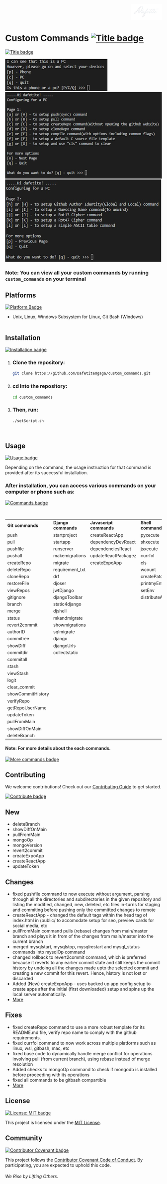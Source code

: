 <p align="end">
  <img src="https://raw.githubusercontent.com/DafetiteOgaga/dafetite_logo/main/dafetite-ogaga-logo.png" alt="Dafetite Ogaga" width="100" />
</p>

# Custom Commands [![Title badge](https://img.shields.io/badge/Status-Active-brightgreen.svg)](##)
[![Title badge](https://img.shields.io/badge/Type-CLI-green.svg)](#installation)

![Device check Image](.images/intro.jpg)
![Main menu page 1](.images/main_menu.jpg)
![Main menu page 2](.images/main_menu2.jpg)

### Note: **You can view all your custom commands by running `custom_commands` on your terminal**

## Platforms
[![Platform Badge](https://img.shields.io/badge/Platform-Linux%20%7C%20WSL%20%7C%20Git%20Bash-blue)](####)

* Unix, Linux, Windows Subsystem for Linux, Git Bash (Windows)
<br><br>

## Installation
[![Installation badge](https://img.shields.io/badge/Installation-CLI-blueviolet.svg)](########)


1. ### **Clone the repository:**
   ```bash
   git clone https://github.com/DafetiteOgaga/custom_commands.git
   ```
2. ### **cd into the repository:**
   ```bash
   cd custom_commands
   ```
3. ### **Then, run:**
   ```bash
   ./setScript.sh
   ```
<br>


## Usage
[![Usage badge](https://img.shields.io/badge/Usage-Instructions-lightgrey.svg)](##########)

Depending on the command, the usage instruction for that command is provided after its successful installation.


### **After installation, you can access various commands on your computer or phone such as:**
[![Commands badge](https://img.shields.io/badge/Available%20Commands-Click%20for%20more-blue.svg)](.more/commands.md)


<br>

<table>
  <tr>
    <td><strong>Git commands</strong></td>
    <td><strong>Django commands</strong></td>
    <td><strong>Javascript commands</strong></td>
    <td><strong>Shell commands</strong></td>
    <td><strong>MySQL commands</strong></td>
    <td><strong>Betty command</strong></td>
    <td><strong>Python commands</strong></td>
    <td><strong>C commands</strong></td>
    <td><strong>MongoDB commands</strong></td>
  </tr>
  <tr>
    <td>push</td>
    <td>startproject</td>
    <td>createReactApp</td>
    <td>pyxecute</td>
    <td>mysqlOp</td>
    <td>betty</td>
    <td>py3venv</td>
    <td>ctemp</td>
    <td>mongoOp</td>
  </tr>
  <tr>
    <td>pull</td>
    <td>startapp</td>
    <td>dependencyDevReact</td>
    <td>shxecute</td>
    <td>mysqlversion</td>
    <td></td>
    <td>pycodemore</td>
    <td>mycompile</td>
    <td>mongoVersion</td>
  </tr>
  <tr>
    <td>pushfile</td>
    <td>runserver</td>
    <td>dependenciesReact</td>
    <td>jsxecute</td>
    <td>mysqlshell</td>
    <td></td>
    <td>pycode</td>
    <td>myascii</td>
    <td></td>
  </tr>
  <tr>
    <td>pushall</td>
    <td>makemigrations</td>
    <td>updateReactPackagez</td>
    <td>currfol</td>
    <td></td>
    <td></td>
    <td>pycompile</td>
    <td>rot13</td>
    <td></td>
  </tr>
  <tr>
    <td>createRepo</td>
    <td>migrate</td>
    <td>createExpoApp</td>
    <td>cls</td>
    <td></td>
    <td></td>
    <td></td>
    <td>rot47</td>
    <td></td>
  </tr>
  <tr>
    <td>deleteRepo</td>
    <td>requirement_txt</td>
    <td></td>
    <td>wcount</td>
    <td></td>
    <td></td>
    <td></td>
    <td>guessGame</td>
    <td></td>
  </tr>
  <tr>
    <td>cloneRepo</td>
    <td>drf</td>
    <td></td>
    <td>createPatch</td>
    <td></td>
    <td></td>
    <td></td>
    <td></td>
    <td></td>
  </tr>
  <tr>
    <td>restoreFile</td>
    <td>djoser</td>
    <td></td>
    <td>printmyEnv</td>
    <td></td>
    <td></td>
    <td></td>
    <td></td>
    <td></td>
  </tr>
  <tr>
    <td>viewRepos</td>
    <td>jwtDjango</td>
    <td></td>
    <td>setEnv</td>
    <td></td>
    <td></td>
    <td></td>
    <td></td>
    <td></td>
  </tr>
  <tr>
    <td>gitignore</td>
    <td>djangoToolbar</td>
    <td></td>
    <td>distributeApk</td>
    <td></td>
    <td></td>
    <td></td>
    <td></td>
    <td></td>
  </tr>
  <tr>
    <td>branch</td>
    <td>static4django</td>
    <td></td>
    <td></td>
    <td></td>
    <td></td>
    <td></td>
    <td></td>
    <td></td>
  </tr>
  <tr>
    <td>merge</td>
    <td>djshell</td>
    <td></td>
    <td></td>
    <td></td>
    <td></td>
    <td></td>
    <td></td>
    <td></td>
  </tr>
  <tr>
    <td>status</td>
    <td>mkandmigrate</td>
    <td></td>
    <td></td>
    <td></td>
    <td></td>
    <td></td>
    <td></td>
    <td></td>
  </tr>
  <tr>
    <td>revert2commit</td>
    <td>showmigrations</td>
    <td></td>
    <td></td>
    <td></td>
    <td></td>
    <td></td>
    <td></td>
    <td></td>
  </tr>
  <tr>
    <td>authorID</td>
    <td>sqlmigrate</td>
    <td></td>
    <td></td>
    <td></td>
    <td></td>
    <td></td>
    <td></td>
    <td></td>
  </tr>
  <tr>
    <td>commitree</td>
    <td>django</td>
    <td></td>
    <td></td>
    <td></td>
    <td></td>
    <td></td>
    <td></td>
    <td></td>
  </tr>
  <tr>
    <td>showDiff</td>
    <td>djangoUrls</td>
    <td></td>
    <td></td>
    <td></td>
    <td></td>
    <td></td>
    <td></td>
    <td></td>
  </tr>
  <tr>
    <td>commitdir</td>
    <td>collectstatic</td>
    <td></td>
    <td></td>
    <td></td>
    <td></td>
    <td></td>
    <td></td>
    <td></td>
  </tr>
  <tr>
    <td>commitall</td>
    <td></td>
    <td></td>
    <td></td>
    <td></td>
    <td></td>
    <td></td>
    <td></td>
    <td></td>
  </tr>
  <tr>
    <td>stash</td>
    <td></td>
    <td></td>
    <td></td>
    <td></td>
    <td></td>
    <td></td>
    <td></td>
    <td></td>
  </tr>
  <tr>
    <td>viewStash</td>
    <td></td>
    <td></td>
    <td></td>
    <td></td>
    <td></td>
    <td></td>
    <td></td>
    <td></td>
  </tr>
  <tr>
    <td>logit</td>
    <td></td>
    <td></td>
    <td></td>
    <td></td>
    <td></td>
    <td></td>
    <td></td>
    <td></td>
  </tr>
  <tr>
    <td>clear_commit</td>
    <td></td>
    <td></td>
    <td></td>
    <td></td>
    <td></td>
    <td></td>
    <td></td>
    <td></td>
  </tr>
  <tr>
    <td>showCommitHistory</td>
    <td></td>
    <td></td>
    <td></td>
    <td></td>
    <td></td>
    <td></td>
    <td></td>
    <td></td>
  </tr>
  <tr>
    <td>verifyRepo</td>
    <td></td>
    <td></td>
    <td></td>
    <td></td>
    <td></td>
    <td></td>
    <td></td>
    <td></td>
  </tr>
  <tr>
    <td>getRepoUserName</td>
    <td></td>
    <td></td>
    <td></td>
    <td></td>
    <td></td>
    <td></td>
    <td></td>
    <td></td>
  </tr>
  <tr>
    <td>updateToken</td>
    <td></td>
    <td></td>
    <td></td>
    <td></td>
    <td></td>
    <td></td>
    <td></td>
    <td></td>
  </tr>
  <tr>
    <td>pullFromMain</td>
    <td></td>
    <td></td>
    <td></td>
    <td></td>
    <td></td>
    <td></td>
    <td></td>
    <td></td>
  </tr>
  <tr>
    <td>showDiffOnMain</td>
    <td></td>
    <td></td>
    <td></td>
    <td></td>
    <td></td>
    <td></td>
    <td></td>
    <td></td>
  </tr>
  <tr>
    <td>deleteBranch</td>
    <td></td>
    <td></td>
    <td></td>
    <td></td>
    <td></td>
    <td></td>
    <td></td>
    <td></td>
  </tr>

</table>

#### Note: For more details about the each commands.
[![More commands badge](https://img.shields.io/badge/More%20commands-Click%20here-orange.svg)](.more/commands.md)


## Contributing
We welcome contributions!
Check out our [Contributing Guide](.github/CONTRIBUTING.md) to get started.

[![Contribute badge](https://img.shields.io/badge/Contributing-Guide-blue.svg)](.github/CONTRIBUTING.md)


## New
  - deleteBranch
  - showDiffOnMain
  - pullFromMain
  - mongoOp
  - mongoVersion
  - revert2commit
  - createExpoApp
  - createReactApp
  - updateToken

## Changes
  - fixed pushfile command to now execute without argument, parsing through all the directories and subdirectories in the given repository and listing the modified, changed, new, deleted, etc files in-turns for staging and commiting before pushing only the committed changes to remote
  - createReactApp - changed the default tags within the head tag of index.html in /public/ to accomodate setup for seo, preview cards for social media, etc
  - pullFromMain command pulls (rebase) changes from main/master branch and plays it in from of the changes from main/master into the current branch
  - merged mysqlstart, mysqlstop, mysqlrestart and mysql_status commands
   into mysqlOp command
  - changed rollback to revert2commit command, which is preferred because
   it reverts to any earlier commit state and still keeps the commit history by undoing all the changes made upto the selected commit and
   creating a new commit for this revert. Hence, history is not lost or
   discarded
  - Added (New) createExpoApp - uses backed up app config setup to create apps after the initial (first downloaded) setup and spins up the local server automatically.
  - [More](.more/changes.md)


## Fixes
  - fixed createRepo command to use a more robust template for its README.md file, verify repo name to comply with the github requirements.
  - fixed currfol command to now work across multiple platforms such as linux, wsl, gitbash, mac, etc
  - fixed base code to dynamically handle merge conflict for operations involving pull (from current branch), using rebase instead of merge resolution
  - Added checks to mongoOp command to check if mongodb is installed before proceeding with its operations
  - fixed all commands to be gitbash compartible
  - [More](.more/fixes.md)



## License
[![License: MIT badge](https://img.shields.io/badge/License-MIT-yellow.svg)](LICENSE)

This project is licensed under the [MIT License](LICENSE).


## Community
[![Contributor Covenant badge](https://img.shields.io/badge/Code%20of%20Conduct-Contributor%20Covenant-ff69b4.svg)](.github/CODE_OF_CONDUCT.md)

This project follows the [Contributor Covenant Code of Conduct](.github/CODE_OF_CONDUCT.md).
By participating, you are expected to uphold this code.


###### *We Rise by Lifting Others.*
